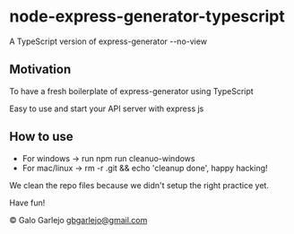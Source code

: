 # node-express-generator-typescript
A TypeScript version of express-generator --no-view

## Motivation
To have a fresh boilerplate of express-generator using TypeScript

Easy to use and start your API server with express js

## How to use
 - For windows -> run npm run cleanuo-windows
 - For mac/linux -> rm -r .git && echo 'cleanup done', happy hacking!
 
We clean the repo files because we didn't setup the right practice yet.

Have fun!

© Galo Garlejo gbgarlejo@gmail.com